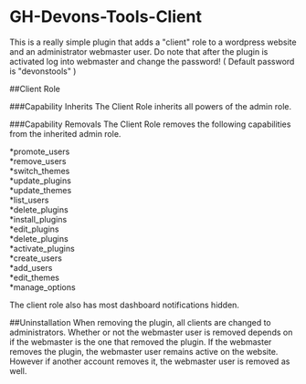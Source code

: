 # GH-Devons-Tools-Client
This is a really simple plugin that adds a "client" role to a wordpress website and an administrator webmaster user. Do note that after the plugin is activated log into webmaster and change the password! ( Default password is "devonstools" ) 


##Client Role

###Capability Inherits
The Client Role inherits all powers of the admin role. 

###Capability Removals
The Client Role removes the following capabilities from the inherited admin role.   

*promote_users   
*remove_users   
*switch_themes   
*update_plugins   
*update_themes   
*list_users   
*delete_plugins   
*install_plugins   
*edit_plugins   
*delete_plugins   
*activate_plugins   
*create_users   
*add_users   
*edit_themes   
*manage_options   

The client role also has most dashboard notifications hidden. 


##Uninstallation 
When removing the plugin, all clients are changed to administrators. Whether or not the webmaster user is removed depends on if the webmaster is the one that removed the plugin. If the webmaster removes the plugin, the webmaster user remains active on the website. However if another account removes it, the webmaster user is removed as well. 